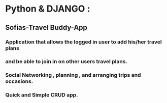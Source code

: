 # Python & DJANGO : 
## Sofias-Travel Buddy-App
### Application that allows the logged in user to add his/her travel plans
### and be able to join in on  other users travel plans.
### Social Networking , planning , and arranging trips and occasions.
### Quick and Simple CRUD app.

